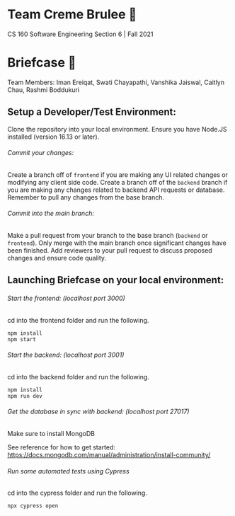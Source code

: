 # Team Creme Brulee 🍮

CS 160 Software Engineering
Section 6 | Fall 2021

# Briefcase 💼

Team Members: Iman Ereiqat, Swati Chayapathi, Vanshika Jaiswal, Caitlyn Chau, Rashmi Boddukuri

## Setup a Developer/Test Environment:

Clone the repository into your local environment. Ensure you have Node.JS installed (version 16.13 or later).

###### Commit your changes:
Create a branch off of `frontend` if you are making any UI related changes or modifying any client side code. Create a branch off of the `backend` branch if you are making any changes related to backend API requests or database.  Remember to pull any changes from the base branch. 

###### Commit into the main branch:
Make a pull request from your branch to the base branch (`backend` or `frontend`). Only merge with the main branch once significant changes have been finished.  Add reviewers to your pull request to discuss proposed changes and ensure code quality. 

## Launching Briefcase on your local environment:

###### Start the frontend: (localhost port 3000)
cd into the frontend folder and run the following.
```
npm install
npm start
```

###### Start the backend: (localhost port 3001)
cd into the backend folder and run the following.
```
npm install
npm run dev
```

###### Get the database in sync with backend: (localhost port 27017)
Make sure to install MongoDB

See reference for how to get started: https://docs.mongodb.com/manual/administration/install-community/ 

###### Run some automated tests using Cypress
cd into the cypress folder and run the following.
```
npx cypress open
```
